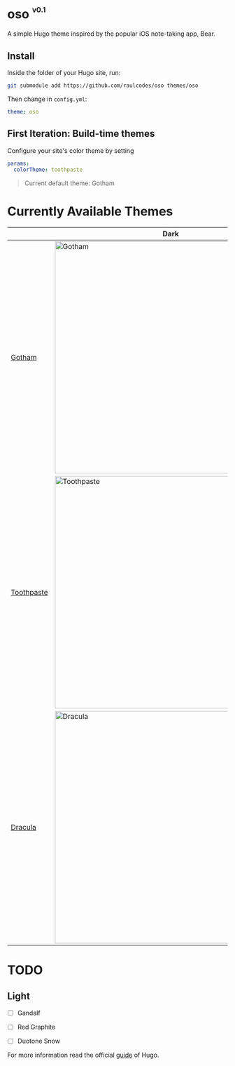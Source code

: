 # oso <sup><sup><sub>v0.1</sub></sup></sup>

A simple Hugo theme inspired by the popular iOS note-taking app, Bear.

## Install

Inside the folder of your Hugo site, run:

```bash
git submodule add https://github.com/raulcodes/oso themes/oso
```

Then change in `config.yml`:

```yml
theme: oso
```

## First Iteration: Build-time themes

Configure your site's color theme by setting 

```yml
params:
  colorTheme: toothpaste
```

> Current default theme: Gotham

# Currently Available Themes


|  | Dark |
| --- | --- |
 [Gotham](https://github.com/whatyouhide/vim-gotham) | <img width="530" alt="Gotham" src="https://user-images.githubusercontent.com/10414043/115945412-517fd280-a481-11eb-9957-ee2ef690b0ed.png"> 
 [Toothpaste](https://github.com/toothpaste-theme/toothpaste) | <img width="530" alt="Toothpaste" src="https://user-images.githubusercontent.com/10414043/115945420-5c3a6780-a481-11eb-9483-598f045ba036.png"> 
 [Dracula](https://draculatheme.com/) | <img width="530" alt="Dracula" src="https://user-images.githubusercontent.com/10414043/115945428-678d9300-a481-11eb-9a5f-7cd8351b5cbf.png"> 


# TODO
## Light
- [ ] Gandalf
- [ ] Red Graphite
- [ ] Duotone Snow


For more information read the official [guide](https://gohugo.io/getting-started/quick-start/#step-3-add-a-theme) of Hugo.
